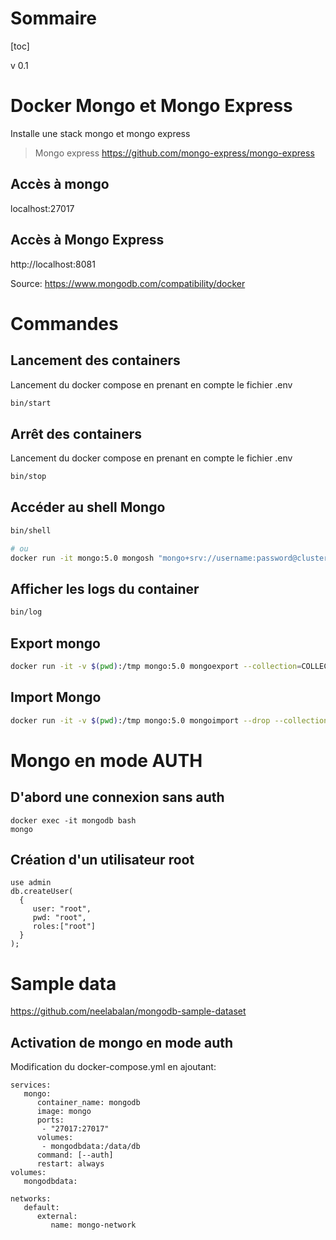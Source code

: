 # Sommaire

[toc]

v 0.1

# Docker Mongo et Mongo Express

Installe une stack mongo et mongo express

> Mongo express
https://github.com/mongo-express/mongo-express

## Accès à mongo
localhost:27017

## Accès à Mongo Express
http://localhost:8081

Source:
https://www.mongodb.com/compatibility/docker

# Commandes

## Lancement des containers

Lancement du docker compose en prenant en compte le fichier .env

```bash
bin/start
```

## Arrêt des containers

Lancement du docker compose en prenant en compte le fichier .env

```bash
bin/stop
```

## Accéder au shell Mongo

```bash
bin/shell

# ou
docker run -it mongo:5.0 mongosh "mongo+srv://username:password@clusterURL/database"
```

## Afficher les logs du container

```bash
bin/log
```

## Export mongo

```bash
docker run -it -v $(pwd):/tmp mongo:5.0 mongoexport --collection=COLLECTION --out=/tmp/COLLECTION.json "mongo+srv://username:password@clusterURL/database"
```

## Import Mongo

```bash
docker run -it -v $(pwd):/tmp mongo:5.0 mongoimport --drop --collection=COLLECTION "mongodb+srv://user:password@clusterURL/database" /tmp/COLLECTION.json
```


# Mongo en mode AUTH

## D'abord une connexion sans auth

```
docker exec -it mongodb bash
mongo
```

## Création d'un utilisateur root

```
use admin
db.createUser(
  {
     user: "root",
     pwd: "root",
     roles:["root"]
  }
);
```

# Sample data

https://github.com/neelabalan/mongodb-sample-dataset

## Activation de mongo en mode auth

Modification du docker-compose.yml en ajoutant:

```
services:
   mongo:
      container_name: mongodb
      image: mongo
      ports:
       - "27017:27017"
      volumes:
       - mongodbdata:/data/db
      command: [--auth]
      restart: always
volumes:
   mongodbdata:

networks:
   default:
      external:
         name: mongo-network
```